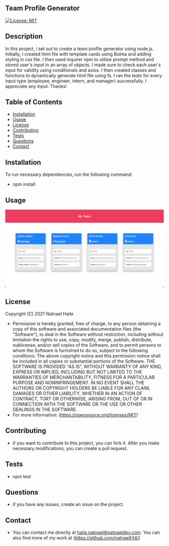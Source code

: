 
## Team Profile Generator
[![License: MIT](https://img.shields.io/badge/License-MIT-yellow.svg)](https://opensource.org/licenses/MIT)
## Description
In this project, i set out to create a team profile generator using node.js. Initially, I created html file with template cards using Bulma and adding styling in css file. I then used inquirer npm to utilize prompt method and stored user's input in an array of objects. I made sure to check each user's input for validity using conditionals and axios. I then created classes and functions to dynamically generate html file using fs. I ran the tests for every input type (employee, engineer, intern, and manager) successfully. I appreciate any input. Thanks!
## Table of Contents
* [Installation](#Installation)
* [Usage](#Usage)
* [License](#License)
* [Contributing](#Contribution)
* [Tests](#Tests)
* [Questions](#Questions)
* [Contact](#Contact)
## Installation

To run necessary dependencies, run the following command:

* npm install
## Usage
![alt text](/screenshot.png)
## License
Copyright (C) 2021 Natnael Haile

* Permission is hereby granted, free of charge, to any person obtaining a copy of this software and associated documentation files (the "Software"), to deal in the Software without restriction, including without limitation the rights to use, copy, modify, merge, publish, distribute, sublicense, and/or sell copies of the Software, and to permit persons to whom the Software is furnished to do so, subject to the following conditions:
The above copyright notice and this permission notice shall be included in all copies or substantial portions of the Software.
THE SOFTWARE IS PROVIDED "AS IS", WITHOUT WARRANTY OF ANY KIND, EXPRESS OR IMPLIED, INCLUDING BUT NOT LIMITED TO THE WARRANTIES OF MERCHANTABILITY, FITNESS FOR A PARTICULAR PURPOSE AND NONINFRINGEMENT. IN NO EVENT SHALL THE AUTHORS OR COPYRIGHT HOLDERS BE LIABLE FOR ANY CLAIM, DAMAGES OR OTHER LIABILITY, WHETHER IN AN ACTION OF CONTRACT, TORT OR OTHERWISE, ARISING FROM, OUT OF OR IN CONNECTION WITH THE SOFTWARE OR THE USE OR OTHER DEALINGS IN THE SOFTWARE.
* For more information: (https://opensource.org/licenses/MIT)
## Contributing
* if you want to contribute to this project, you can fork it. After you make necessary modifications, you can create a pull request.
## Tests
* npm test
## Questions
* if you have any issues, create an issue on the project.
## Contact
* You can contact me directly at haile.natnael@natnaeldev.com. You can also find more of my work at (https://github.com/natnaelh14/)
